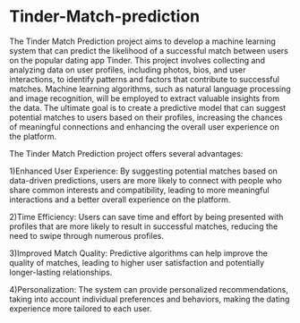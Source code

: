 # Tinder-Match-prediction

The Tinder Match Prediction project aims to develop a machine learning system that can predict the likelihood of a successful match between users on the popular dating app Tinder. This project involves collecting and analyzing data on user profiles, including photos, bios, and user interactions, to identify patterns and factors that contribute to successful matches. Machine learning algorithms, such as natural language processing and image recognition, will be employed to extract valuable insights from the data. The ultimate goal is to create a predictive model that can suggest potential matches to users based on their profiles, increasing the chances of meaningful connections and enhancing the overall user experience on the platform.

The Tinder Match Prediction project offers several advantages:

1)Enhanced User Experience: By suggesting potential matches based on data-driven predictions, users are more likely to connect with people who share common interests and compatibility, leading to more meaningful interactions and a better overall experience on the platform.

2)Time Efficiency: Users can save time and effort by being presented with profiles that are more likely to result in successful matches, reducing the need to swipe through numerous profiles.

3)Improved Match Quality: Predictive algorithms can help improve the quality of matches, leading to higher user satisfaction and potentially longer-lasting relationships.

4)Personalization: The system can provide personalized recommendations, taking into account individual preferences and behaviors, making the dating experience more tailored to each user.





